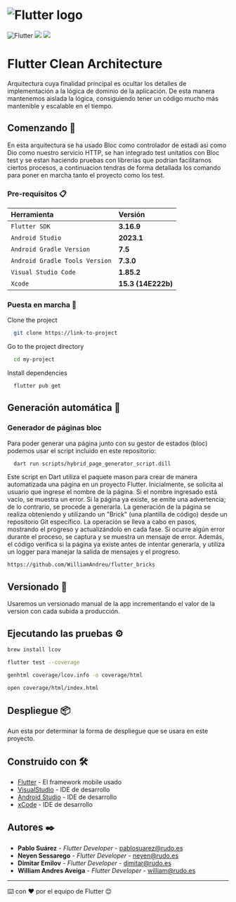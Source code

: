 # ![Flutter logo][]

![Flutter](https://img.shields.io/badge/Flutter-%2302569B.svg?style=for-the-badge&logo=Flutter&logoColor=white) ![](https://img.shields.io/badge/VSCode-0078D4?style=for-the-badge&logo=visual%20studio%20code&logoColor=white) ![](https://img.shields.io/badge/Dart-0175C2?style=for-the-badge&logo=dart&logoColor=white)
# Flutter Clean Architecture

Arquitectura cuya finalidad principal es ocultar los detalles de implementación a la lógica de dominio de la aplicación.
De esta manera mantenemos aislada la lógica, consiguiendo tener un código mucho más mantenible y escalable en el tiempo.

## Comenzando 🚀

  En esta arquitectura se ha usado Bloc como controlador de estadi asi como Dio como nuestro servicio HTTP, se han integrado test unitatios con Bloc test y se estan haciendo pruebas con librerias que podrian facilitarnos ciertos procesos, a continuacion tendras de forma detallada los comando para poner en marcha tanto el proyecto como los test.

### Pre-requisitos 📋

| Herramienta |  Versión                |
| :-------- |  :------------------------- |
| `Flutter SDK` |**3.16.9** |
| `Android Studio` | **2023.1** |
| `Android Gradle Version` | **7.5** |
| `Android Gradle Tools Version` | **7.3.0** |
| `Visual Studio Code` |  **1.85.2** |
| `Xcode` |  **15.3 (14E222b)** |

### Puesta en marcha 🔧

Clone the project

```bash
  git clone https://link-to-project
```

Go to the project directory

```bash
  cd my-project
```

Install dependencies

```bash
  flutter pub get
```

## Generación automática 📌

### Generador de páginas bloc

 Para poder generar una página junto con su gestor de estados (bloc) podemos usar el script incluido en este repositorio:

```bash
  dart run scripts/hybrid_page_generator_script.dill
```

Este script en Dart utiliza el paquete mason para crear de manera automatizada una página en un proyecto Flutter. Inicialmente, se solicita al usuario que ingrese el nombre de la página. Si el nombre ingresado está vacío, se muestra un error. Si la página ya existe, se emite una advertencia; de lo contrario, se procede a generarla. La generación de la página se realiza obteniendo y utilizando un "Brick" (una plantilla de código) desde un repositorio Git específico. La operación se lleva a cabo en pasos, mostrando el progreso y actualizándolo en cada fase. Si ocurre algún error durante el proceso, se captura y se muestra un mensaje de error. Además, el código verifica si la página ya existe antes de intentar generarla, y utiliza un logger para manejar la salida de mensajes y el progreso.

```bash
https://github.com/WilliamAndreu/flutter_bricks
```

## Versionado 📌

Usaremos un versionado manual de la app incrementando el valor de la version con cada subida a producción.

## Ejecutando las pruebas ⚙️

```bash
brew install lcov
```

```bash
flutter test --coverage
```

```bash
genhtml coverage/lcov.info -o coverage/html
```

```bash
open coverage/html/index.html
```

## Despliegue 📦

Aun esta por determinar la forma de despliegue que se usara en este proyecto.

## Construido con 🛠️

* [Flutter](https://flutter.dev/docs/get-started/web) - El framework mobile usado
* [VisualStudio](https://visualstudio.microsoft.com/es/) - IDE de desarrollo
* [Android Studio](https://developer.android.com/studio) - IDE de desarrollo
* [xCode](https://apps.apple.com/es/app/xcode/id497799835?mt=12) - IDE de desarrollo

## Autores ✒️

* **Pablo Suárez** - *Flutter Developer* - [pablosuarez@rudo.es](pablosuarez@rudo.es)
* **Neyen Sessarego** - *Flutter Developer* - [neyen@rudo.es](neyen@rudo.es)
* **Dimitar Emilov** - *Flutter Developer* - [dimitar@rudo.es](dimitar@rudo.es)
* **William Andres Aveiga** - *Flutter Developer* - [william@rudo.es](william@rudo.es)

---
⌨️ con ❤️ por el equipo de Flutter 😊

[Flutter logo]: https://raw.githubusercontent.com/flutter/website/master/src/_assets/image/flutter-lockup-bg.jpg